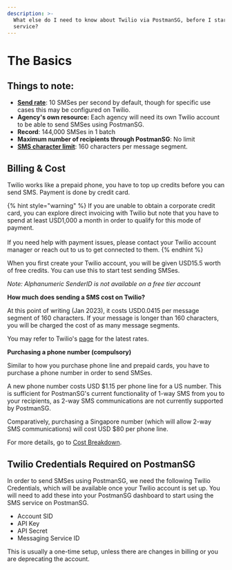 ```yaml
---
description: >-
  What else do I need to know about Twilio via PostmanSG, before I start using the
  service?
---
```


# The Basics

## Things to note:

* [**Send rate**](https://support.twilio.com/hc/en-us/articles/115002943027-Understanding-Twilio-Rate-Limits-and-Message-Queues): 10 SMSes per second by default, though for specific use cases this may be configured on Twilio.
* **Agency's own resource:** Each agency will need its own Twilio account to be able to send SMSes using PostmanSG.
* **Record**: 144,000 SMSes in 1 batch
* **Maximum number of recipients through PostmanSG**: No limit
* [**SMS character limit**](https://www.twilio.com/docs/glossary/what-sms-character-limit): 160 characters per message segment.

## Billing & Cost

Twilio works like a prepaid phone, you have to top up credits before you can send SMS. Payment is done by credit card.

{% hint style="warning" %}
If you are unable to obtain a corporate credit card, you can explore direct invoicing with Twilio but note that you have to spend at least USD1,000 a month in order to qualify for this mode of payment.\
\
If you need help with payment issues, please contact your Twilio account manager or reach out to us to get connected to them.
{% endhint %}

When you first create your Twilio account, you will be given USD15.5 worth of free credits. You can use this to start test sending SMSes.

_Note: Alphanumeric SenderID is not available on a free tier account_

**How much does sending a SMS cost on Twilio?**

At this point of writing (Jan 2023), it costs USD0.0415 per message segment of 160 characters. If your message is longer than 160 characters, you will be charged the cost of as many message segments.

You may refer to Twilio's [page](https://www.twilio.com/sms/pricing/sg) for the latest rates.

**Purchasing a phone number (compulsory)**

Similar to how you purchase phone line and prepaid cards, you have to purchase a phone number in order to send SMSes.

A new phone number costs USD $1.15 per phone line for a US number. This is sufficient for PostmanSG's current functionality of 1-way SMS from you to your recipients, as 2-way SMS communications are not currently supported by PostmanSG.

Comparatively, purchasing a Singapore number (which will allow 2-way SMS communications) will cost USD $80 per phone line.

For more details, go to [Cost Breakdown](https://guide.postman.gov.sg/faqs/faq-sender/cost-breakdown).

## Twilio Credentials Required on PostmanSG

In order to send SMSes using PostmanSG, we need the following Twilio Credentials, which will be available once your Twilio account is set up. You will need to add these into your PostmanSG dashboard to start using the SMS service on PostmanSG.

* Account SID
* API Key
* API Secret
* Messaging Service ID

This is usually a one-time setup, unless there are changes in billing or you are deprecating the account.

